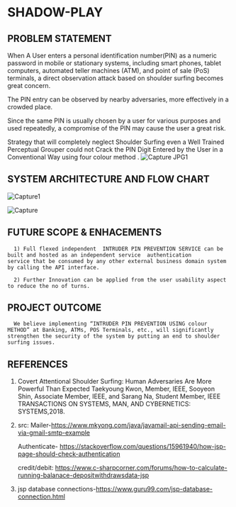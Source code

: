 # SHADOW-PLAY
## PROBLEM STATEMENT
When A User enters a personal identification number(PIN) as a numeric password in mobile or stationary systems, including smart phones, tablet computers, automated teller machines (ATM), and point of sale (PoS) terminals, a direct observation attack based on shoulder surfing becomes great concern.



The PIN entry can be observed by nearby adversaries, more effectively in a crowded place.


Since the same PIN is usually chosen by a user for various purposes and used repeatedly, a compromise of the PIN may cause the user a great risk.


Strategy that will completely neglect Shoulder Surfing even a Well Trained Perceptual Grouper could not Crack the PIN Digit Entered by the User in a Conventional Way using four colour method .
![Capture JPG1](https://user-images.githubusercontent.com/54446756/66694591-934b8c80-ecd2-11e9-8c2a-472ecfbd0d6e.JPG)

## SYSTEM ARCHITECTURE AND FLOW CHART
![Capture1](https://user-images.githubusercontent.com/54446756/66696244-da904800-ece7-11e9-9965-fe3b030b249f.JPG)

![Capture](https://user-images.githubusercontent.com/54446756/66694629-1cfb5a00-ecd3-11e9-821a-0c3269ab15fb.JPG)


## FUTURE SCOPE & ENHACEMENTS
      
      1) Full flexed independent  INTRUDER PIN PREVENTION SERVICE can be built and hosted as an independent service  authentication              service that be consumed by any other external business domain system  by calling the API interface.
      
      2) Further Innovation can be applied from the user usability aspect to reduce the no of turns.
      
      
## PROJECT OUTCOME
            
      We believe implementing “INTRUDER PIN PREVENTION USING colour METHOD” at Banking, ATMs, POS Terminals, etc., will significantly         strengthen the security of the system by putting an end to shoulder surfing issues.


## REFERENCES

  1) Covert Attentional Shoulder Surfing: Human Adversaries Are More Powerful Than Expected Taekyoung Kwon, Member, IEEE, Sooyeon Shin,          Associate Member, IEEE, and Sarang Na, Student Member, IEEE TRANSACTIONS ON SYSTEMS, MAN, AND   CYBERNETICS: SYSTEMS,2018.
  
  2) src:
      Mailer-https://www.mkyong.com/java/javamail-api-sending-email-via-gmail-smtp-example
      
      Authenticate- https://stackoverflow.com/questions/15961940/how-jsp-page-should-check-authentication
      
      credit/debit: https://www.c-sharpcorner.com/forums/how-to-calculate-running-balanace-depositwithdrawsdata-jsp
      
  3) jsp database connections-https://www.guru99.com/jsp-database-connection.html    
   
 
